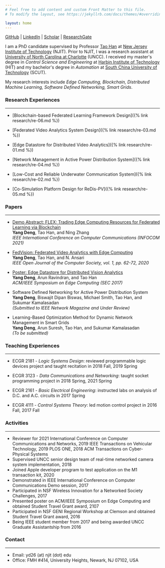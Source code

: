 ```yaml
---
# Feel free to add content and custom Front Matter to this file.
# To modify the layout, see https://jekyllrb.com/docs/themes/#overriding-theme-defaults

layout: home
---
```


[GitHub](https://github.com/lvnpz) |
[LinkedIn](https://www.linkedin.com/in/k0d1) |
[Scholar](https://scholar.google.com/citations?hl=en&user=EdSA-rgAAAAJ) |
[ResearchGate](https://www.researchgate.net/profile/Yang-Deng-29)

I am a PhD candidate supervised by Professor [Tao Han](https://tao-han-njit.netlify.app) at [New Jersey Institute of Technology](https://www.njit.edu) (NJIT). 
Prior to NJIT, I was a research assistant at [University of North Carolina at Charlotte](https://www.uncc.edu) (UNCC).
I received my master's degree in *Control Science and Engineering* at [Harbin Institute of Technology](http://en.hit.edu.cn) (HIT) and my bachelor's degree in *Automation* at [South China University of Technology](https://www.scut.edu.cn/en/) (SCUT).

My research interests include *Edge Computing, Blockchain, Distributed Machine Learning, Software Defined Networking, Smart Grids*.

### **Research Experiences**
- - - 
+   [Blockchain-based Federated Learning Framework Design]({% link research/re-06.md %})

+   [Federated Video Analytics System Design]({% link research/re-03.md %})

+   [Edge Datastore for Distributed Video Analytics]({% link research/re-01.md %})

+   [Network Management in Active Power Distribution System]({% link research/re-04.md %})

+   [Low-Cost and Reliable Underwater Communication System]({% link research/re-02.md %})

+   [Co-Simulation Platform Design for ReDis-PV]({% link research/re-05.md %})

### **Papers**
- - - 
- [Demo Abstract: FLEX: Trading Edge Computing Resources for Federated Learning via Blockchain](https://infocom.info/day/2/track/Demo#Demo-3)   
**Yang Deng**, Tao Han, and Ning Zhang   
*IEEE International Conference on Computer Communications (INFOCOM 2021)*

- [FedVision: Federated Video Analytics with Edge Computing](https://ieeexplore.ieee.org/document/9097917)   
**Yang Deng**, Tao Han, and N. Ansari   
*IEEE Open Journal of the Computer Society, vol. 1, pp. 62-72, 2020*

- [Poster: Edge Datastore for Distributed Vision Analytics](https://dl.acm.org/doi/10.1145/3132211.3132463)   
**Yang Deng**, Arun Ravindran, and Tao Han   
*ACM/IEEE Symposium on Edge Computing (SEC 2017)*

- Software Defined Networking for Active Power Distribution System  
**Yang Deng**, Biswajit Dipan Biswas, Michael Smith, Tao Han, and Sukumar Kamalasadan   
*(Submitted to IEEE Network Magazine and Under Review)*

- Learning-Based Optimization Method for Dynamic Network Management in Smart Grids   
**Yang Deng**, Arun Suresh, Tao Han, and Sukumar Kamalasadan   
*(To be submitted)*


### **Teaching Experiences**
- - - 
- ECGR 2181 - *Logic Systems Design*: reviewed programmable logic devices project and taught recitation in 2018 Fall, 2019 Spring

- ECGR 3123 - *Data Communications and Networking*: taught socket programming project in 2018 Spring, 2021 Spring

- ECGR 2161 - *Basic Electrical Engineering*: instructed labs on analysis of D.C. and A.C. circuits in 2017 Spring

- ECGR 4111 - *Control Systems Theory*: led motion control project in 2016 Fall, 2017 Fall


### **Activities**
- - - 
- Reviewer for 2021 International Conference on Computer Communications and Networks, 2019 IEEE Transactions on Vehicular Technology, 2019 PLOS ONE, 2018 ACM Transactions on Cyber-Physical Systems
- Supervised UNCC senior design team of real-time networked camera system implementation, 2018
- Joined Apple developer program to test application on the M1 transaction kit, 2020
- Demonstrated in IEEE International Conference on Computer Communications Demo session, 2017
- Participated in NSF Wireless Innovation for a Networked Society Challenges, 2017
- Presented poster on ACM/IEEE Symposium on Edge Computing and obtained Student Travel Grant award, 2107
- Participated in NSF GENI Regional Workshop at Clemson and obtained Student Travel Grant award, 2016
- Being IEEE student member from 2017 and being awarded UNCC Graduate Assistantship from 2016


### **Contact**
- - - 
- Email: yd26 (at) njit (dot) edu
- Office: FMH #414, University Heights, Newark, NJ 07102, USA